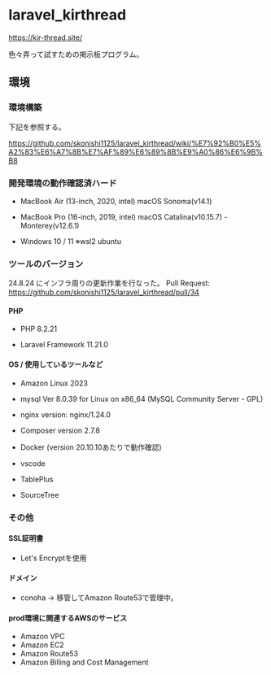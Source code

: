 # laravel_kirthread
https://kir-thread.site/

色々弄って試すための掲示板プログラム。


## 環境

### 環境構築
下記を参照する。

https://github.com/skonishi1125/laravel_kirthread/wiki/%E7%92%B0%E5%A2%83%E6%A7%8B%E7%AF%89%E6%89%8B%E9%A0%86%E6%9B%B8

### 開発環境の動作確認済ハード
* MacBook Air (13-inch, 2020, intel) macOS Sonoma(v14.1)

* MacBook Pro (16-inch, 2019, intel) macOS Catalina(v10.15.7) - Monterey(v12.6.1)

* Windows 10 / 11 ※wsl2 ubuntu


### ツールのバージョン

24.8.24 にインフラ周りの更新作業を行なった。 Pull Request: https://github.com/skonishi1125/laravel_kirthread/pull/34

#### PHP
* PHP 8.2.21

* Laravel Framework 11.21.0

#### OS / 使用しているツールなど
* Amazon Linux 2023

* mysql  Ver 8.0.39 for Linux on x86_64 (MySQL Community Server - GPL)

* nginx version: nginx/1.24.0

* Composer version 2.7.8

* Docker (version 20.10.10あたりで動作確認)

* vscode

* TablePlus

* SourceTree


### その他
#### SSL証明書
* Let's Encryptを使用

#### ドメイン
* conoha -> 移管してAmazon Route53で管理中。

#### prod環境に関連するAWSのサービス
* Amazon VPC
* Amazon EC2
* Amazon Route53
* Amazon Billing and Cost Management











